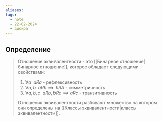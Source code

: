```yaml
---
aliases: 
tags:
  - note
  - 22-02-2024
  - дискра
---
```


## Определение

> Отношение эквивалентности - это [[Бинарное отношение|бинарное отношение]], которое обладает следующими свойствами:
> 
> 1) $\forall a \ \ aRa$ - рефлексивность
> 2) $\forall a,b \ \ aRb \implies bRA$ - симметричность
> 3) $\forall a,b,c \ \ aRb,bRc \implies aRc$ - транзитивность
> 
> Отношения эквивалентности разбивают множество на котором они определены на [[Классы эквивалентности|классы эквивалентности]].
